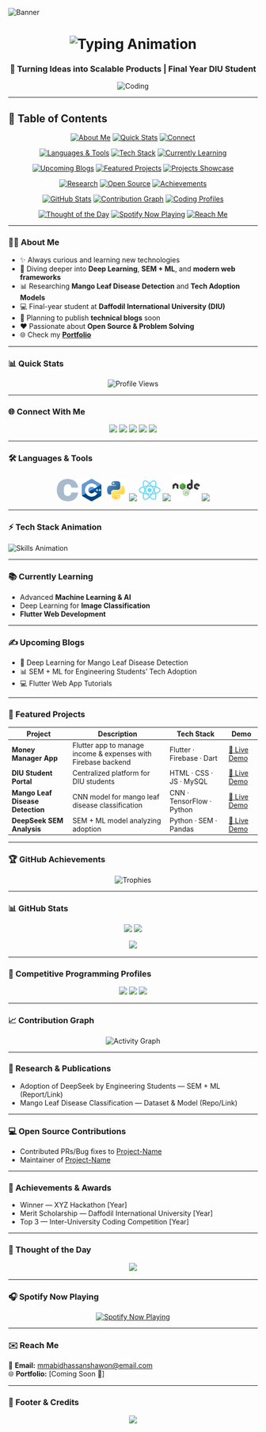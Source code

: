 <!-- Banner -->
![Banner](https://qrangers.com/wp-content/uploads/2021/09/Banner-Introduction-to-3D-Animation.png)

<!-- Animated Typing Header -->
<h1 align="center">
  <img src="https://readme-typing-svg.herokuapp.com?font=Fira+Code&pause=1000&color=FF4B82&center=true&vCenter=true&width=500&lines=Hi+%F0%9F%91%8B%2C+I'm+Abid+Hasan;Full+Stack+Developer;ML+%26+SEM+Enthusiast;Problem+Solver;Open+Source+Contributor" alt="Typing Animation" />
</h1>

<h3 align="center">🚀 Turning Ideas into Scalable Products | Final Year DIU Student</h3>

<!-- Coding GIF centered -->
<p align="center">
  <img alt="Coding" width="380" src="[[https://i.pinimg.com/originals/8b/fd/01/8bfd01c18be1b5059bc0d7770d9dabf1.gif](https://i.pinimg.com/originals/8b/fd/01/8bfd01c18be1b5059bc0d7770d9dabf1.gif)](https://www.google.com/url?sa=i&url=https%3A%2F%2Fwww.pinterest.com%2Fallbestvpn%2Fcyber-security-gifs%2F&psig=AOvVaw08kZxvmSqPAj-C1Eysc4MP&ust=1756597037427000&source=images&cd=vfe&opi=89978449&ved=2ahUKEwi5ltqEmLGPAxU226ACHbm9JcEQjRx6BAgAEBk)" />
</p>

---

## 📑 Table of Contents
<!-- Table of Contents as Buttons - 3 per row -->
<p align="center">
  <!-- Row 1 -->
  <a href="#-about-me"><img src="https://img.shields.io/badge/About%20Me-FF4B82?style=for-the-badge&logo=ghost&logoColor=white" alt="About Me" /></a>
  <a href="#-quick-stats"><img src="https://img.shields.io/badge/Quick%20Stats-FF69B4?style=for-the-badge&logo=graph&logoColor=white" alt="Quick Stats" /></a>
  <a href="#-connect-with-me"><img src="https://img.shields.io/badge/Connect-XF6A?style=for-the-badge&logo=twitter&logoColor=white" alt="Connect" /></a>
</p>

<p align="center">
  <!-- Row 2 -->
  <a href="#-languages--tools"><img src="https://img.shields.io/badge/Languages%20%26%20Tools-8A2BE2?style=for-the-badge&logo=visual-studio-code&logoColor=white" alt="Languages & Tools" /></a>
  <a href="#-tech-stack-animation"><img src="https://img.shields.io/badge/Tech%20Stack-20B2AA?style=for-the-badge&logo=react&logoColor=white" alt="Tech Stack" /></a>
  <a href="#-currently-learning"><img src="https://img.shields.io/badge/Currently%20Learning-FF6347?style=for-the-badge&logo=medium&logoColor=white" alt="Currently Learning" /></a>
</p>

<p align="center">
  <!-- Row 3 -->
  <a href="#-upcoming-blogs"><img src="https://img.shields.io/badge/Upcoming%20Blogs-1E90FF?style=for-the-badge&logo=dev&logoColor=white" alt="Upcoming Blogs" /></a>
  <a href="#-featured-projects"><img src="https://img.shields.io/badge/Featured%20Projects-32CD32?style=for-the-badge&logo=github&logoColor=white" alt="Featured Projects" /></a>
  <a href="#-projects-showcase"><img src="https://img.shields.io/badge/Projects%20Showcase-FFD700?style=for-the-badge&logo=gitlab&logoColor=white" alt="Projects Showcase" /></a>
</p>

<p align="center">
  <!-- Row 4 -->
  <a href="#-research--publications"><img src="https://img.shields.io/badge/Research%20%26%20Publications-FF1493?style=for-the-badge&logo=researchgate&logoColor=white" alt="Research" /></a>
  <a href="#-open-source-contributions"><img src="https://img.shields.io/badge/Open%20Source-00CED1?style=for-the-badge&logo=open-source-initiative&logoColor=white" alt="Open Source" /></a>
  <a href="#-achievements--awards"><img src="https://img.shields.io/badge/Achievements%20%26%20Awards-FF4500?style=for-the-badge&logo=award&logoColor=white" alt="Achievements" /></a>
</p>

<p align="center">
  <!-- Row 5 -->
  <a href="#-github-trophies--stats"><img src="https://img.shields.io/badge/GitHub%20Stats-6A5ACD?style=for-the-badge&logo=github&logoColor=white" alt="GitHub Stats" /></a>
  <a href="#-contribution-graph"><img src="https://img.shields.io/badge/Contribution%20Graph-00FA9A?style=for-the-badge&logo=graph&logoColor=white" alt="Contribution Graph" /></a>
  <a href="#-coding-profiles--competitions"><img src="https://img.shields.io/badge/Coding%20Profiles-FF8C00?style=for-the-badge&logo=codeforces&logoColor=white" alt="Coding Profiles" /></a>
</p>

<p align="center">
  <!-- Row 6 -->
  <a href="#-thought-of-the-day"><img src="https://img.shields.io/badge/Thought%20of%20the%20Day-FF69B4?style=for-the-badge&logo=quote&logoColor=white" alt="Thought of the Day" /></a>
  <a href="#-spotify-now-playing"><img src="https://img.shields.io/badge/Spotify-1DB954?style=for-the-badge&logo=spotify&logoColor=white" alt="Spotify Now Playing" /></a>
  <a href="#-reach-me"><img src="https://img.shields.io/badge/Reach%20Me-DC143C?style=for-the-badge&logo=mailchimp&logoColor=white" alt="Reach Me" /></a>
</p>

---

### 👨‍💻 About Me  
- ✨ Always curious and learning new technologies  
- 🌱 Diving deeper into **Deep Learning**, **SEM + ML**, and **modern web frameworks**  
- 📊 Researching **Mango Leaf Disease Detection** and **Tech Adoption Models**  
- 💻 Final-year student at **Daffodil International University (DIU)**  
- 📝 Planning to publish **technical blogs** soon  
- ❤️ Passionate about **Open Source & Problem Solving**  
- 🌐 Check my **[Portfolio](https://your-portfolio-link.com)**  

---

### 📊 Quick Stats
<p align="center">
  <img src="https://komarev.com/ghpvc/?username=MMABIDHASSAN&label=Profile%20Views&color=ff69b4&style=for-the-badge" alt="Profile Views" />
</p>

---

### 🌐 Connect With Me  
<p align="center">
<a href="mailto:mmabidhassanshawon@email.com" target="_blank"><img src="./gmail.png" width=45 /></a>
<a href="https://x.com/abid__hasan" target="_blank"><img src="./twitter.png" width=45 /></a>
<a href="https://www.instagram.com/abidhasan" target="_blank"><img src="./instagram.png" width=45 /></a>
<a href="https://github.com/MMABIDHASSAN" target="_blank"><img src="./github.png" width=45 /></a>
<a href="https://www.linkedin.com/in/abid-hasan" target="_blank"><img src="./linkedin.png" width=45 /></a>
</p>

---

### 🛠️ Languages & Tools  
<p align="center">
  <a href="#"><img src="https://raw.githubusercontent.com/devicons/devicon/master/icons/c/c-original.svg" width="45" /></a>
  <a href="#"><img src="https://raw.githubusercontent.com/devicons/devicon/master/icons/cplusplus/cplusplus-original.svg" width="45" /></a>
  <a href="#"><img src="https://raw.githubusercontent.com/devicons/devicon/master/icons/python/python-original.svg" width="45" /></a>
  <a href="#"><img src="https://cdn.jsdelivr.net/gh/devicons/devicon@latest/icons/django/django-plain.svg" width="45" /></a>
  <a href="#"><img src="https://raw.githubusercontent.com/devicons/devicon/master/icons/react/react-original.svg" width="45" /></a>
  <a href="#"><img src="https://www.vectorlogo.zone/logos/firebase/firebase-icon.svg" width="45" /></a>
  <a href="#"><img src="https://raw.githubusercontent.com/devicons/devicon/master/icons/nodejs/nodejs-original-wordmark.svg" width="55" /></a>
  <a href="#"><img src="https://cdn.jsdelivr.net/gh/devicons/devicon/icons/flutter/flutter-original.svg" width="45" /></a>
</p>

---

### ⚡ Tech Stack Animation  
<picture>
  <source media="(prefers-color-scheme: dark)" srcset="./Skills_Animation_Dark.gif">
  <source media="(prefers-color-scheme: light)" srcset="./Skills_Animation_White.gif">
  <img align="center" alt="Skills Animation" src="./Skills_Animation_White.gif">
</picture>

---

### 📚 Currently Learning
- Advanced **Machine Learning & AI**  
- Deep Learning for **Image Classification**  
- **Flutter Web Development**  

---

### ✍️ Upcoming Blogs
- 🧠 Deep Learning for Mango Leaf Disease Detection  
- 📊 SEM + ML for Engineering Students’ Tech Adoption  
- 💻 Flutter Web App Tutorials  

---

### 🚀 Featured Projects
| Project | Description | Tech Stack | Demo |
|--------|------------|------------|------|
| **Money Manager App** | Flutter app to manage income & expenses with Firebase backend | Flutter · Firebase · Dart | [🔗 Live Demo](#) |
| **DIU Student Portal** | Centralized platform for DIU students | HTML · CSS · JS · MySQL | [🔗 Live Demo](#) |
| **Mango Leaf Disease Detection** | CNN model for mango leaf disease classification | CNN · TensorFlow · Python | [🔗 Live Demo](#) |
| **DeepSeek SEM Analysis** | SEM + ML model analyzing adoption | Python · SEM · Pandas | [🔗 Live Demo](#) |

---

### 🏆 GitHub Achievements  
<p align="center">
  <img src="https://github-profile-trophy.vercel.app/?username=MMABIDHASSAN&theme=radical&no-frame=true&no-bg=true&margin-w=15" alt="Trophies" />
</p>

---

### 📊 GitHub Stats  
<p align="center">
  <img src="https://github-readme-stats.vercel.app/api?username=MMABIDHASSAN&show_icons=true&theme=radical&bg_color=0,000000,441350&title_color=ff4b82&text_color=ffffff" width="48%" />
  <img src="https://streak-stats.demolab.com?user=MMABIDHASSAN&theme=radical&background=0,000000,441350&fire=ffeb95&ring=ffeb95&sideNums=ffffff&dates=ff4b82" width="48%" />
</p>
<p align="center">
  <img src="https://github-readme-stats.vercel.app/api/top-langs?username=MMABIDHASSAN&layout=compact&theme=radical&bg_color=0,000000,441350&title_color=ff4b82&text_color=ffffff" width="40%"/>
</p>

---

### 🏅 Competitive Programming Profiles
<p align="center">
  <a href="https://codeforces.com/profile/abidhasan"><img src="https://img.shields.io/badge/Codeforces-Profile-blue?style=for-the-badge&logo=codeforces" /></a>
  <a href="#"><img src="https://img.shields.io/badge/LeetCode-Profile-yellow?style=for-the-badge&logo=leetcode" /></a>
  <a href="#"><img src="https://img.shields.io/badge/HackerRank-Profile-green?style=for-the-badge&logo=hackerrank" /></a>
</p>

---

### 📈 Contribution Graph  
<p align="center">
  <img src="https://github-readme-activity-graph.vercel.app/graph?username=MMABIDHASSAN&theme=react-dark&hide_border=true" alt="Activity Graph" />
</p>

---

### 🌟 Research & Publications
- Adoption of DeepSeek by Engineering Students — SEM + ML (Report/Link)  
- Mango Leaf Disease Classification — Dataset & Model (Repo/Link)  

---

### 💻 Open Source Contributions
- Contributed PRs/Bug fixes to [Project-Name](#)  
- Maintainer of [Project-Name](#)  

---

### 🏅 Achievements & Awards
- Winner — XYZ Hackathon [Year]  
- Merit Scholarship — Daffodil International University [Year]  
- Top 3 — Inter-University Coding Competition [Year]  

---

### 🌟 Thought of the Day  
<p align="center">
  <img src="https://readme-daily-quotes.vercel.app/api?author=Albert%20Einstein&quote=Life%20is%20like%20riding%20a%20bicycle.%20To%20keep%20your%20balance%2C%20you+must+keep+moving.&theme=dark&bg_color=220a28&author_color=ffeb95&accent_color=ff4b82" />
</p>

---

### 🎧 Spotify Now Playing
<p align="center">
  <a href="https://open.spotify.com/user/yourusername"><img src="https://novatorem.vercel.app/api/spotify" alt="Spotify Now Playing" width="400" /></a>
</p>

---

### ✉️ Reach Me
📧 **Email:** [mmabidhassanshawon@email.com](mailto:mmabidhassanshawon@email.com)  
🌐 **Portfolio:** [Coming Soon 🚀]  

---

### 📌 Footer & Credits
<p align="center">
  <img src="https://capsule-render.vercel.app/api?type=waving&color=0:441350,100:ff4b82&height=70&section=footer"/>
</p>
